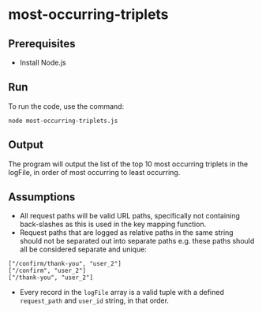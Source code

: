 # most-occurring-triplets

## Prerequisites
- Install Node.js
## Run
To run the code, use the command:
```
node most-occurring-triplets.js
```
## Output
The program will output the list of the top 10 most occurring triplets in the logFile, in order of most occurring to least occurring.
## Assumptions
- All request paths will be valid URL paths, specifically not containing back-slashes as this is used in the key mapping function.
- Request paths that are logged as relative paths in the same string should not be separated out into separate paths e.g. these paths should all be considered separate and unique:
```
["/confirm/thank-you", "user_2"]
["/confirm", "user_2"]
["/thank-you", "user_2"]
```
- Every record in the `logFile` array is a valid tuple with a defined `request_path` and `user_id` string, in that order.